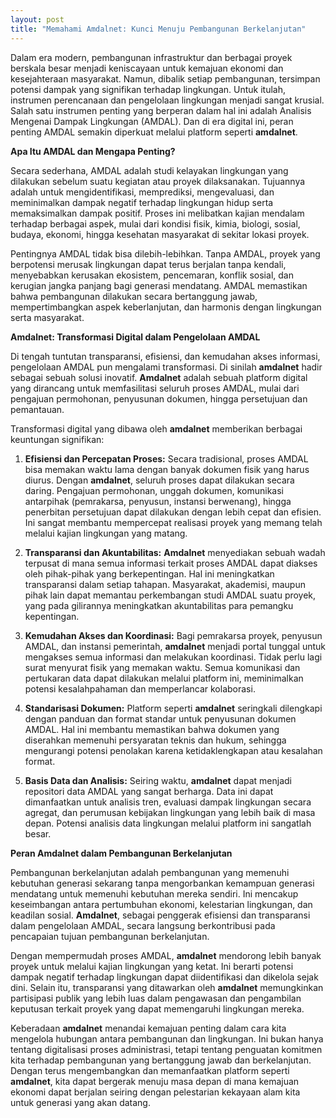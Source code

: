 ```yaml
---
layout: post
title: "Memahami Amdalnet: Kunci Menuju Pembangunan Berkelanjutan"
---
```


Dalam era modern, pembangunan infrastruktur dan berbagai proyek berskala besar menjadi keniscayaan untuk kemajuan ekonomi dan kesejahteraan masyarakat. Namun, dibalik setiap pembangunan, tersimpan potensi dampak yang signifikan terhadap lingkungan. Untuk itulah, instrumen perencanaan dan pengelolaan lingkungan menjadi sangat krusial. Salah satu instrumen penting yang berperan dalam hal ini adalah Analisis Mengenai Dampak Lingkungan (AMDAL). Dan di era digital ini, peran penting AMDAL semakin diperkuat melalui platform seperti **amdalnet**.

**Apa Itu AMDAL dan Mengapa Penting?**

Secara sederhana, AMDAL adalah studi kelayakan lingkungan yang dilakukan sebelum suatu kegiatan atau proyek dilaksanakan. Tujuannya adalah untuk mengidentifikasi, memprediksi, mengevaluasi, dan meminimalkan dampak negatif terhadap lingkungan hidup serta memaksimalkan dampak positif. Proses ini melibatkan kajian mendalam terhadap berbagai aspek, mulai dari kondisi fisik, kimia, biologi, sosial, budaya, ekonomi, hingga kesehatan masyarakat di sekitar lokasi proyek.

Pentingnya AMDAL tidak bisa dilebih-lebihkan. Tanpa AMDAL, proyek yang berpotensi merusak lingkungan dapat terus berjalan tanpa kendali, menyebabkan kerusakan ekosistem, pencemaran, konflik sosial, dan kerugian jangka panjang bagi generasi mendatang. AMDAL memastikan bahwa pembangunan dilakukan secara bertanggung jawab, mempertimbangkan aspek keberlanjutan, dan harmonis dengan lingkungan serta masyarakat.

**Amdalnet: Transformasi Digital dalam Pengelolaan AMDAL**

Di tengah tuntutan transparansi, efisiensi, dan kemudahan akses informasi, pengelolaan AMDAL pun mengalami transformasi. Di sinilah **amdalnet** hadir sebagai sebuah solusi inovatif. **Amdalnet** adalah sebuah platform digital yang dirancang untuk memfasilitasi seluruh proses AMDAL, mulai dari pengajuan permohonan, penyusunan dokumen, hingga persetujuan dan pemantauan.

Transformasi digital yang dibawa oleh **amdalnet** memberikan berbagai keuntungan signifikan:

1.  **Efisiensi dan Percepatan Proses:** Secara tradisional, proses AMDAL bisa memakan waktu lama dengan banyak dokumen fisik yang harus diurus. Dengan **amdalnet**, seluruh proses dapat dilakukan secara daring. Pengajuan permohonan, unggah dokumen, komunikasi antarpihak (pemrakarsa, penyusun, instansi berwenang), hingga penerbitan persetujuan dapat dilakukan dengan lebih cepat dan efisien. Ini sangat membantu mempercepat realisasi proyek yang memang telah melalui kajian lingkungan yang matang.

2.  **Transparansi dan Akuntabilitas:** **Amdalnet** menyediakan sebuah wadah terpusat di mana semua informasi terkait proses AMDAL dapat diakses oleh pihak-pihak yang berkepentingan. Hal ini meningkatkan transparansi dalam setiap tahapan. Masyarakat, akademisi, maupun pihak lain dapat memantau perkembangan studi AMDAL suatu proyek, yang pada gilirannya meningkatkan akuntabilitas para pemangku kepentingan.

3.  **Kemudahan Akses dan Koordinasi:** Bagi pemrakarsa proyek, penyusun AMDAL, dan instansi pemerintah, **amdalnet** menjadi portal tunggal untuk mengakses semua informasi dan melakukan koordinasi. Tidak perlu lagi surat menyurat fisik yang memakan waktu. Semua komunikasi dan pertukaran data dapat dilakukan melalui platform ini, meminimalkan potensi kesalahpahaman dan memperlancar kolaborasi.

4.  **Standarisasi Dokumen:** Platform seperti **amdalnet** seringkali dilengkapi dengan panduan dan format standar untuk penyusunan dokumen AMDAL. Hal ini membantu memastikan bahwa dokumen yang diserahkan memenuhi persyaratan teknis dan hukum, sehingga mengurangi potensi penolakan karena ketidaklengkapan atau kesalahan format.

5.  **Basis Data dan Analisis:** Seiring waktu, **amdalnet** dapat menjadi repositori data AMDAL yang sangat berharga. Data ini dapat dimanfaatkan untuk analisis tren, evaluasi dampak lingkungan secara agregat, dan perumusan kebijakan lingkungan yang lebih baik di masa depan. Potensi analisis data lingkungan melalui platform ini sangatlah besar.

**Peran Amdalnet dalam Pembangunan Berkelanjutan**

Pembangunan berkelanjutan adalah pembangunan yang memenuhi kebutuhan generasi sekarang tanpa mengorbankan kemampuan generasi mendatang untuk memenuhi kebutuhan mereka sendiri. Ini mencakup keseimbangan antara pertumbuhan ekonomi, kelestarian lingkungan, dan keadilan sosial. **Amdalnet**, sebagai penggerak efisiensi dan transparansi dalam pengelolaan AMDAL, secara langsung berkontribusi pada pencapaian tujuan pembangunan berkelanjutan.

Dengan mempermudah proses AMDAL, **amdalnet** mendorong lebih banyak proyek untuk melalui kajian lingkungan yang ketat. Ini berarti potensi dampak negatif terhadap lingkungan dapat diidentifikasi dan dikelola sejak dini. Selain itu, transparansi yang ditawarkan oleh **amdalnet** memungkinkan partisipasi publik yang lebih luas dalam pengawasan dan pengambilan keputusan terkait proyek yang dapat memengaruhi lingkungan mereka.

Keberadaan **amdalnet** menandai kemajuan penting dalam cara kita mengelola hubungan antara pembangunan dan lingkungan. Ini bukan hanya tentang digitalisasi proses administrasi, tetapi tentang penguatan komitmen kita terhadap pembangunan yang bertanggung jawab dan berkelanjutan. Dengan terus mengembangkan dan memanfaatkan platform seperti **amdalnet**, kita dapat bergerak menuju masa depan di mana kemajuan ekonomi dapat berjalan seiring dengan pelestarian kekayaan alam kita untuk generasi yang akan datang.
